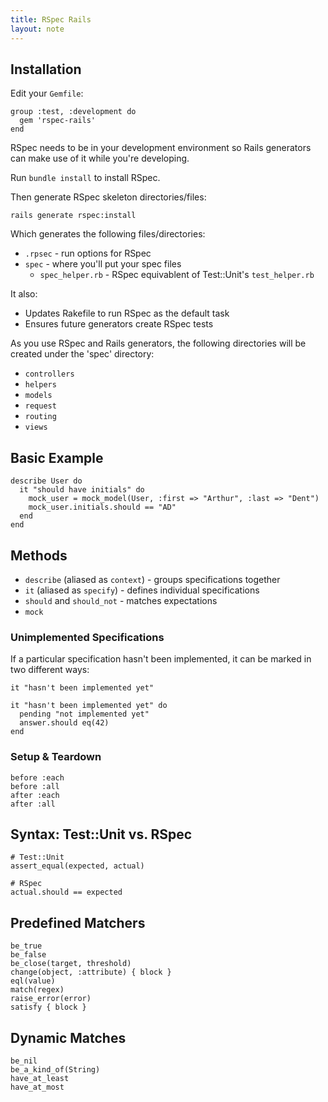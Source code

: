 ```yaml
---
title: RSpec Rails
layout: note
---
```


## Installation

Edit your `Gemfile`:

    group :test, :development do
      gem 'rspec-rails'
    end

RSpec needs to be in your development environment so Rails generators can make use of it while you're developing.

Run `bundle install` to install RSpec.

Then generate RSpec skeleton directories/files:

    rails generate rspec:install

Which generates the following files/directories:

* `.rpsec` - run options for RSpec
* `spec` - where you'll put your spec files
  * `spec_helper.rb` - RSpec equivablent of Test::Unit's `test_helper.rb`

It also:

* Updates Rakefile to run RSpec as the default task
* Ensures future generators create RSpec tests

As you use RSpec and Rails generators, the following directories will be created under the 'spec' directory:

* `controllers`
* `helpers`
* `models`
* `request`
* `routing`
* `views`

## Basic Example

    describe User do
      it "should have initials" do
        mock_user = mock_model(User, :first => "Arthur", :last => "Dent")
        mock_user.initials.should == "AD"
      end
    end

## Methods

* `describe` (aliased as `context`) - groups specifications together
* `it` (aliased as `specify`) - defines individual specifications
* `should` and `should_not` - matches expectations
* `mock`

### Unimplemented Specifications

If a particular specification hasn't been implemented, it can be marked in two different ways:

    it "hasn't been implemented yet"

    it "hasn't been implemented yet" do
      pending "not implemented yet"
      answer.should eq(42)
    end

### Setup & Teardown

    before :each
    before :all
    after :each
    after :all

## Syntax: Test::Unit vs. RSpec 

    # Test::Unit
    assert_equal(expected, actual)

    # RSpec
    actual.should == expected

## Predefined Matchers

    be_true
    be_false
    be_close(target, threshold)
    change(object, :attribute) { block }
    eql(value)
    match(regex)
    raise_error(error)
    satisfy { block }

## Dynamic Matches

    be_nil
    be_a_kind_of(String)
    have_at_least
    have_at_most

